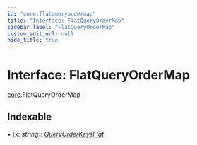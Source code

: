 ```yaml
---
id: "core.flatqueryordermap"
title: "Interface: FlatQueryOrderMap"
sidebar_label: "FlatQueryOrderMap"
custom_edit_url: null
hide_title: true
---
```


# Interface: FlatQueryOrderMap

[core](../modules/core.md).FlatQueryOrderMap

## Indexable

▪ [x: *string*]: [*QueryOrderKeysFlat*](../modules/core.md#queryorderkeysflat)
